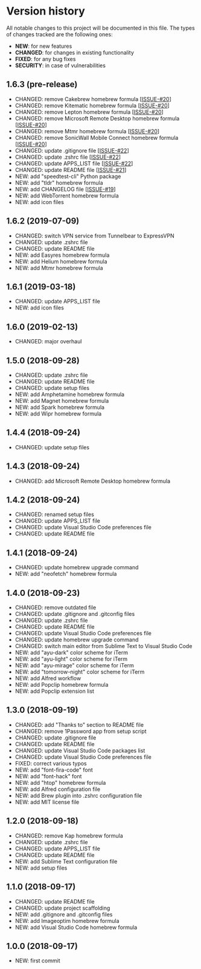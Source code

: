 # Version history

All notable changes to this project will be documented in this file. The types of changes tracked are the following ones:

* __NEW__: for new features
* __CHANGED__: for changes in existing functionality
* __FIXED__: for any bug fixes
* __SECURITY__: in case of vulnerabilities

## __1.6.3__ (pre-release)

* CHANGED: remove Cakebrew homebrew formula [[ISSUE-#20](https://github.com/MarioCatuogno/Clean-macOS/issues/20)]
* CHANGED: remove Kitematic homebrew formula [[ISSUE-#20](https://github.com/MarioCatuogno/Clean-macOS/issues/20)]
* CHANGED: remove Lepton homebrew formula [[ISSUE-#20](https://github.com/MarioCatuogno/Clean-macOS/issues/20)]
* CHANGED: remove Microsoft Remote Desktop homebrew formula [[ISSUE-#20](https://github.com/MarioCatuogno/Clean-macOS/issues/20)]
* CHANGED: remove Mtmr homebrew formula [[ISSUE-#20](https://github.com/MarioCatuogno/Clean-macOS/issues/20)]
* CHANGED: remove SonicWall Mobile Connect homebrew formula [[ISSUE-#20](https://github.com/MarioCatuogno/Clean-macOS/issues/20)]
* CHANGED: update .gitignore file [[ISSUE-#22](https://github.com/MarioCatuogno/Clean-macOS/issues/22)]
* CHANGED: update .zshrc file [[ISSUE-#22](https://github.com/MarioCatuogno/Clean-macOS/issues/22)]
* CHANGED: update APPS_LIST file [[ISSUE-#22](https://github.com/MarioCatuogno/Clean-macOS/issues/22)]
* CHANGED: update README file [[ISSUE-#21](https://github.com/MarioCatuogno/Clean-macOS/issues/21)]
* NEW: add "speedtest-cli" Python package
* NEW: add "tldr" homebrew formula
* NEW: add CHANGELOG file [[ISSUE-#19](https://github.com/MarioCatuogno/Clean-macOS/issues/19)]
* NEW: add WebTorrent homebrew formula
* NEW: add icon files

## __1.6.2__ (2019-07-09)

* CHANGED: switch VPN service from Tunnelbear to ExpressVPN
* CHANGED: update .zshrc file
* CHANGED: update README file
* NEW: add Easyres homebrew formula
* NEW: add Helium homebrew formula
* NEW: add Mtmr homebrew formula

## __1.6.1__ (2019-03-18)

* CHANGED: update APPS_LIST file
* NEW: add icon files

## __1.6.0__ (2019-02-13)

* CHANGED: major overhaul

## __1.5.0__ (2018-09-28)

* CHANGED: update .zshrc file
* CHANGED: update README file
* CHANGED: update setup files
* NEW: add Amphetamine homebrew formula
* NEW: add Magnet homebrew formula
* NEW: add Spark homebrew formula
* NEW: add Wipr homebrew formula

## __1.4.4__ (2018-09-24)

* CHANGED: update setup files

## __1.4.3__ (2018-09-24)

* CHANGED: add Microsoft Remote Desktop homebrew formula

## __1.4.2__ (2018-09-24)

* CHANGED: renamed setup files
* CHANGED: update APPS_LIST file
* CHANGED: update Visual Studio Code preferences file
* CHANGED: update README file

## __1.4.1__ (2018-09-24)

* CHANGED: update homebrew upgrade command
* NEW: add "neofetch" homebrew formula

## __1.4.0__ (2018-09-23)

* CHANGED: remove outdated file
* CHANGED: update .gitignore and .gitconfig files
* CHANGED: update .zshrc file
* CHANGED: update README file
* CHANGED: update Visual Studio Code preferences file
* CHANGED: update homebrew upgrade command
* CHANGED: switch main editor from Sublime Text to Visual Studio Code
* NEW: add "ayu-dark" color scheme for iTerm
* NEW: add "ayu-light" color scheme for iTerm
* NEW: add "ayu-mirage" color scheme for iTerm
* NEW: add "tomorrow-night" color scheme for iTerm
* NEW: add Alfred workflow
* NEW: add Popclip homebrew formula
* NEW: add Popclip extension list

## __1.3.0__ (2018-09-19)

* CHANGED: add "Thanks to" section to README file
* CHANGED: remove 1Password app from setup script
* CHANGED: update .gitignore file
* CHANGED: update README file
* CHANGED: update Visual Studio Code packages list
* CHANGED: update Visual Studio Code preferences file
* FIXED: correct various typos
* NEW: add "font-fira-code" font
* NEW: add "font-hack" font
* NEW: add "htop" homebrew formula
* NEW: add Alfred configuration file
* NEW: add Brew plugin into .zshrc configuration file
* NEW: add MIT license file

## __1.2.0__ (2018-09-18)

* CHANGED: remove Kap homebrew formula
* CHANGED: update .zshrc file
* CHANGED: update APPS_LIST file
* CHANGED: update README file
* NEW: add Sublime Text configuration file
* NEW: add setup files

## __1.1.0__ (2018-09-17)

* CHANGED: update README file
* CHANGED: update project scaffolding
* NEW: add .gitignore and .gitconfig files
* NEW: add Imageoptim homebrew formula
* NEW: add Visual Studio Code homebrew formula

## __1.0.0__ (2018-09-17)

* NEW: first commit
